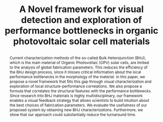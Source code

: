 ---
# this file is written in YAML http://docs.ansible.com/ansible/latest/YAMLSyntax.html
# all lines with a leading sharp are comments and will not be compiled
# longer blocks of text should start with a a leading > to escape all special characters
  
# URL handle for generated webpage
slug:       bhjbottlenecks

#specifies layout to be used for page generation (do not modify)
layout:     publication

#publication title
title:      >
   A Novel framework for visual detection and exploration of performance bottlenecks in organic photovoltaic solar cell materials

#include in selected publications on front page (optional, delete line if not applicable)
#display: selected

#list all publication authors in correct order
authors:
 - Amal Aboulhassan
 - Daniel Baum
 - Olga Wodo
 - Baskar Ganapathysubramanian
 - Aram Amassian
 - Markus Hadwiger 
 
#insert publication venue (displayed on publication page)
venue:      >
   Computer Graphics Forum, Vol.34, No.3 (Proceedings Eurographics/IEEE Symposium on Visualization, Eurovis 2015), pp. 401-410
   
#insert short venue (displayed in box in publication list)
shortvenue: >
   Eurovis 2015

#specify publication year
year:       2015

#insert abstract of publication
abstract:   >
   Current characterization methods of the so-called Bulk Heterojunction (BHJ), which is the main material of Organic Photovoltaic (OPV) solar cells, are limited to the analysis of global fabrication parameters. This reduces the efficiency of the BHJ design process, since it misses critical information about the local performance bottlenecks in the morphology of the material. In this paper, we propose a novel framework that fills this gap through visual characterization and exploration of local structure-performance correlations. We also propose a formula that correlates the structural features with the performance bottlenecks. Since research into BHJ materials is highly multidisciplinary, our framework enables a visual feedback strategy that allows scientists to build intuition about the best choices of fabrication parameters. We evaluate the usefulness of our proposed system by obtaining new BHJ characterizations. Furthermore, we show that our approach could substantially reduce the turnaround time.

#link to hi-res teaser image of publication (please make sure the image is wide, e.g. aspect ratio between 4:2 and 4:1) 
teaser:     './publications/2015_aboulhassan_bhjbottlenecks.png'

#link to smaller thumbnail image of publication (please make sure the aspect ratio is 3:2, suggested size is 150x100px)
thumbnail:  './publications/2015_aboulhassan_thumbnail.png'

#link to publication video (optional): you can either upload the video to our website (insert local link) or host it on youtube or vimeo (in this case insert the youtube/vimeo link)
#video:      'https://www.youtube.com/watch?v=xxxxxx'

#link to publication pdf (optional)
pdf:        './publications/2015_aboulhassan_bhjbottlenecks.pdf'

#insert citation. please format citation by inserting <br> at line breaks, &emsp; will insert a tab character to prettify the citation
citation:   >
  @article{Aboulhassan2015Novel,<br>
   &emsp;title = {A Novel Framework for Visual Detection and Exploration of Performance Bottlenecks in Organic Photovoltaic Solar Cell Materials},<br>
   &emsp;author = {Aboulhassan, Amal and Baum, Daniel and Wodo, Olga and Ganapathysubramanian, Baskar and Amassian, Aram and Hadwiger, Markus},<br>
   &emsp;journal = {Computer Graphics Forum (Proceedings Eurographics/IEEE Symposium on Visualization, Eurovis 2015)},<br>
   &emsp;year = {2015}<br>
   &emsp;volume = {34},<br>
   &emsp;number = {3},<br>
   &emsp;pages = {401--410},<br>
  }

#insert links to additional material for the publication (optional)
#links need a title, a URL and a type (this defines the link icon) which can be one of the following values: code, archive, files, slides or text (this is the default icon)
#links: 
# - title: ExampleCode
#   type:  code
#   url:   './publications/supplementary1.zip' 
# - title: ExampleSlides
#   type:  slides
#   url:   './publications/presentation.pptx' 

#don't forget the leading and trailing --- in a YAML file
---